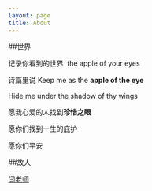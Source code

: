 ```yaml
---
layout: page
title: About
---
```


##世界

记录你看到的世界  the apple of your eyes 

诗篇里说 Keep me as the **apple of the eye**

Hide me under the shadow of thy wings

愿我心爱的人找到**珍惜之眼** 

愿你们找到一生的庇护

愿你们平安


##故人

[闫老师](http://urbem.org/)
